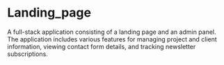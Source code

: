 # Landing_page
A full-stack application consisting of a landing page and an admin panel. The application includes various features for managing project and client information, viewing contact form details, and tracking newsletter subscriptions.
